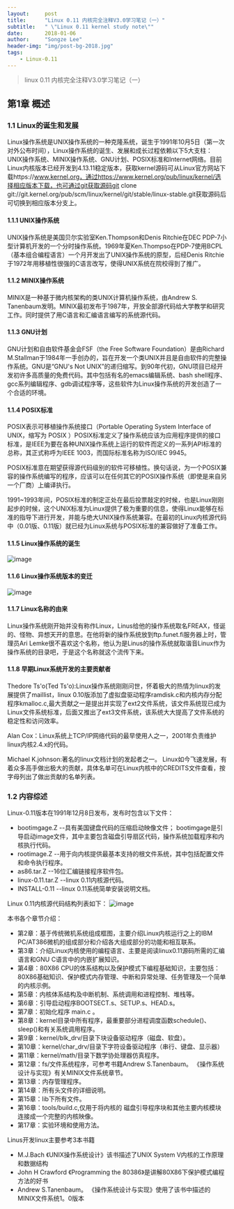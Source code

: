 ```yaml
---
layout:     post
title:      "Linux 0.11 内核完全注释V3.0学习笔记（一）"
subtitle:   " \"Linux 0.11 kernel study note\""
date:       2018-01-06
author:     "Songze Lee"
header-img: "img/post-bg-2018.jpg"
tags:
    - Linux-0.11
---
```

> linux 0.11 内核完全注释V3.0学习笔记（一）

## 第1章 概述
### 1.1 Linux的诞生和发展   
Linux操作系统是UNIX操作系统的一种克隆系统，诞生于1991年10月5日（第一次对外公布时间），Linux操作系统的诞生、发展和成长过程依赖以下5大支柱：UNIX操作系统、MINIX操作系统、GNU计划、POSIX标准和Internet网络。目前Linux内核版本已经开发到4.13.11稳定版本，获取kernel源码可从Linux官方网站下载https://www.kernel.org，通过https://www.kernel.org/pub/linux/kernel/选择相应版本下载，也可通过git获取源码git clone git://git.kernel.org/pub/scm/linux/kernel/git/stable/linux-stable.git获取源码后可切换到相应版本分支上。

#### 1.1.1 UNIX操作系统    
UNIX操作系统是美国贝尔实验室Ken.Thompson和Denis Ritchie在DEC PDP-7小型计算机开发的一个分时操作系统。1969年夏Ken.Thompso在PDP-7使用BCPL（基本组合编程语言）一个月开发出了UNIX操作系统的原型，后经Denis Ritchie于1972年用移植性很强的C语言改写，使得UNIX系统在院校得到了推广。

#### 1.1.2 MINIX操作系统     
MINIX是一种基于微内核架构的类UNIX计算机操作系统，由Andrew S. Tanenbaum发明。MINIX最初发布于1987年，开放全部源代码给大学教学和研究工作。同时提供了用C语言和汇编语言编写的系统源代码。

#### 1.1.3 GNU计划   
GNU计划和自由软件基金会FSF（the Free Software Foundation）是由Richard M.Stallman于1984年一手创办的，旨在开发一个类UNIX并且是自由软件的完整操作系统。GNU是“GNU's Not UNIX”的递归缩写。到90年代初，GNU项目已经开发初许多高质量的免费代码。其中包括有名的emacs编辑系统、bash shell程序、gcc系列编辑程序、gdb调试程序等，这些软件为Linux操作系统的开发创造了一个合适的环境。

####  1.1.4 POSIX标准    
POSIX表示可移植操作系统接口（Portable Operating System Interface of UNIX，缩写为 POSIX ）POSIX标准定义了操作系统应该为应用程序提供的接口标准，是IEEE为要在各种UNIX操作系统上运行的软件而定义的一系列API标准的总称，其正式称呼为IEEE 1003，而国际标准名称为ISO/IEC 9945。

POSIX标准意在期望获得源代码级别的软件可移植性。换句话说，为一个POSIX兼容的操作系统编写的程序，应该可以在任何其它的POSIX操作系统（即使是来自另一个厂商）上编译执行。

1991~1993年间，POSIX标准的制定正处在最后投票敲定的时候，也是Linux刚刚起步的时候，这个UNIX标准为Linux提供了极为重要的信息，使得Linux能够在标准的指导下进行开发，并能与绝大UNIX操作系统兼容。在最初的Linux内核源代码中（0.01版、0.11版）就已经为Linux系统与POSIX标准的兼容做好了准备工作。

#### 1.1.5 Linux操作系统的诞生 
![image](http://img.blog.csdn.net/20171105012641756?watermark/2/text/aHR0cDovL2Jsb2cuY3Nkbi5uZXQvc29uZ3plX2xlZQ==/font/5a6L5L2T/fontsize/400/fill/I0JBQkFCMA==/dissolve/70/gravity/SouthEast)
#### 1.1.6 Linux操作系统版本的变迁 
![image](http://img.blog.csdn.net/20171105012711551?watermark/2/text/aHR0cDovL2Jsb2cuY3Nkbi5uZXQvc29uZ3plX2xlZQ==/font/5a6L5L2T/fontsize/400/fill/I0JBQkFCMA==/dissolve/70/gravity/SouthEast)
#### 1.1.7 Linux名称的由来   
Linux操作系统刚开始并没有称作Linux，Linus给他的操作系统取名FREAX，怪诞的、怪物、异想天开的意思。在他将新的操作系统放到ftp.funet.fi服务器上时，管理员Ari Lemke很不喜欢这个名称，他认为是Linus的操作系统就取谐音Linux作为操作系统的目录吧，于是这个名称就这个流传下来。
#### 1.1.8 早期Linux系统开发的主要贡献者 
Thedore Ts'o(Ted Ts'o):Linux操作系统刚刚问世，怀着极大的热情为linux的发展提供了maillist，linux 0.10版添加了虚拟盘驱动程序ramdisk.c和内核内存分配程序kmalloc.c,最大贡献之一是提出并实现了ext2文件系统，该文件系统现已成为Linux文件系统标准，后面又推出了ext3文件系统，该系统大大提高了文件系统的稳定性和访问效率。

Alan Cox：Linux系统上TCP/IP网络代码的最早使用人之一，2001年负责维护linux内核2.4.x的代码。

Michael K.johnson:著名的linux文档计划的发起者之一。 
Linux如今飞速发展，有着众多高手做出极大的贡献，具体名单可在Linux内核中的CREDITS文件查看，按字母列出了做出贡献的名单列表。

### 1.2 内容综述    
Linux-0.11版本在1991年12月8日发布，发布时包含以下文件：

- bootimgage.Z    --具有美国键盘代码的压缩启动映像文件；
bootimgage是引导启动image文件，其中主要包含磁盘引导扇区代码，操作系统加载程序和内核执行代码。
- rootimage.Z     --用于向内核提供最基本支持的根文件系统，其中包括配置文件和命令执行程序。
- as86.tar.Z  --16位汇编链接程序软件包。
- linux-0.11.tar.Z    --linux 0.11内核源代码。
- INSTALL-0.11 --linux 0.11系统简单安装说明文档。

Linux 0.11内核源代码结构列表如下：
![image](http://img.blog.csdn.net/20171105012906636?watermark/2/text/aHR0cDovL2Jsb2cuY3Nkbi5uZXQvc29uZ3plX2xlZQ==/font/5a6L5L2T/fontsize/400/fill/I0JBQkFCMA==/dissolve/70/gravity/SouthEast)

本书各个章节介绍：

- 第2章：基于传统微机系统组成框图，主要介绍Linux内核运行之上的IBM PC/AT386微机的组成部分和介绍各大组成部分的功能和相互联系。
- 第3章：介绍Linux内核使用的编程语言、主要是阅读linux0.11源码所需的汇编语言和GNU C语言中的内嵌扩展知识。 
- 第4章：80X86 CPU的体系结构以及保护模式下编程基础知识，主要包括：80X86基础知识、保护模式内存管理、中断和异常处理、任务管理及一个简单的内核示例。
- 第5章：内核体系结构及中断机制、系统调用和进程控制、堆栈等。
- 第6章：引导启动程序BOOTSECT.s、SETUP.s、HEAD.s。
- 第7章：初始化程序 main.c 。
- 第8章：kernel目录中所有程序，最重要部分进程调度函数schedule()、sleep()和有关系统调用程序。
- 第9章：kernel/blk_drv/目录下块设备驱动程序（磁盘、软盘）。
- 第10章：kernel/char_drv/目录下字符设备驱动程序（串行、键盘、显示器）
- 第11章：kernel/math/目录下数学协处理器仿真程序。
- 第12章：fs/文件系统程序，可参考书籍Andrew S.Tanenbaum。 《操作系统设计与实现》有关MINIX文件系统章节。
- 第13章：内存管理程序。
- 第14章：所有头文件的详细说明。
- 第15章：lib下所有文件。
- 第16章：tools/build.c,仅用于将内核的 磁盘引导程序块和其他主要内核模块连接成一个完整的内核映像。
- 第17章：实验环境和使用方法。

Linus开发linux主要参考3本书籍

- M.J.Bach 《UNIX操作系统设计》该书描述了UNIX System V内核的工作原理和数据结构
- John H Crawford 《Programming the 80386》是讲解80X86下保护模式编程方法的好书
- Andrew S.Tanenbaum。 《操作系统设计与实现》使用了该书中描述的MINIX文件系统1。0版本
